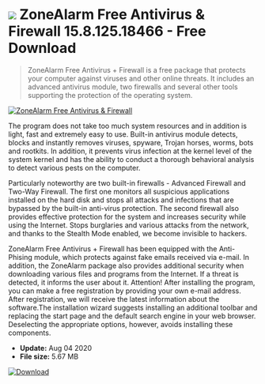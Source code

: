 # ![](https://cdn.softexe.net/static/icon/win.gif) ZoneAlarm Free Antivirus & Firewall 15.8.125.18466 - Free Download

> ZoneAlarm Free Antivirus + Firewall is a free package that protects your computer against viruses and other online threats. It includes an advanced antivirus module, two firewalls and several other tools supporting the protection of the operating system.

[![ZoneAlarm Free Antivirus & Firewall](https://gallery.dpcdn.pl/imgc/Tools/118/g_-_420x350_1.5_-_x20100525120309.png)](https://softexe.net/win/security-privacy/firewalls/zonealarm-free-antivirus-firewall:hpdb.html)

The program does not take too much system resources and in addition is light, fast and extremely easy to use. Built-in antivirus module detects, blocks and instantly removes viruses, spyware, Trojan horses, worms, bots and rootkits. In addition, it prevents virus infection at the kernel level of the system kernel and has the ability to conduct a thorough behavioral analysis to detect various pests on the computer. 
 
 
 Particularly noteworthy are two built-in firewalls - Advanced Firewall and Two-Way Firewall. The first one monitors all suspicious applications installed on the hard disk and stops all attacks and infections that are bypassed by the built-in anti-virus protection. The second firewall also provides effective protection for the system and increases security while using the Internet. Stops burglaries and various attacks from the network, and thanks to the Stealth Mode enabled, we become invisible to hackers. 
 
 
 ZoneAlarm Free Antivirus + Firewall has been equipped with the Anti-Phising module, which protects against fake emails received via e-mail. In addition, the ZoneAlarm package also provides additional security when downloading various files and programs from the Internet. If a threat is detected, it informs the user about it. 
 Attention!
 After installing the program, you can make a free registration by providing your own e-mail address. After registration, we will receive the latest information about the software.The installation wizard suggests installing an additional toolbar and replacing the start page and the default search engine in your web browser. Deselecting the appropriate options, however, avoids installing these components.


- **Update:** Aug 04 2020
- **File size:** 5.67 MB

[![Download](https://cdn.softexe.net/static/img/download.png)](https://softexe.net/win/security-privacy/firewalls/zonealarm-free-antivirus-firewall:hpdb.html)

